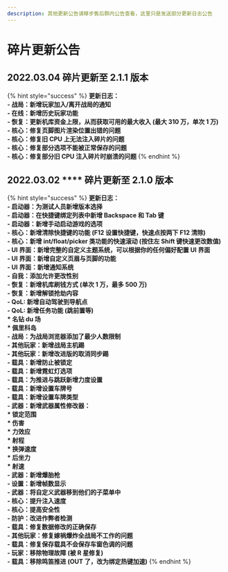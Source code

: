 ```yaml
---
description: 其他更新公告请移步售后群内公告查看，这里只是发送部分更新日志公告
---
```


# 碎片更新公告

## 2022.03.04 碎片更新至 2.1.1 版本

{% hint style="success" %}
**更新日志：**\
**- 战局：新增玩家加入/离开战局的通知**\
**- 在线：新增历史玩家功能**\
**- 恢复：更新机库资金上限，从而获取可用的最大收入 (最大 310 万，单次 1 万)**\
**- 核心：修复页脚图片渲染位置出错的问题**\
**- 核心：修复旧 CPU 上无法注入碎片的问题**\
**- 核心：修复部分选项不能被正常保存的问题**\
**- 核心：修复部分旧 CPU 注入碎片时崩溃的问题**
{% endhint %}

## 2022.03.02 **** 碎片更新至 2.1.0 版本

{% hint style="success" %}
**更新日志：**\
**- 启动器：为测试人员新增版本选择**\
**- 启动器：在快捷键绑定列表中新增 Backspace 和 Tab 键**\
**- 启动器：新增手动启动游戏的选项**\
**- 核心：新增清除快捷键的功能 (F12 设置快捷键，快速点按两下 F12 清除)**\
**- 核心：新增 int/float/picker 类功能的快速滚动 (按住左 Shift 键快速更改数值)**\
**- UI 界面：新增完整的自定义主题系统，可以根据你的任何偏好配置 UI 界面**\
**- UI 界面：新增自定义页眉与页脚的功能**\
**- UI 界面：新增通知系统**\
**- 自我：添加允许更改性别**\
**- 恢复：新增机库刷钱方式 (单次 1 万，最多 500 万)**\
**- 恢复：新增解锁抢劫内容**\
**- QoL: 新增自动驾驶到导航点**\
**- QoL: 新增任务功能 (跳前置等)**\
**\* 名钻 du 场**\
**\* 佩里科岛**\
**- 战局：为战局浏览器添加了最少人数限制**\
**- 其他玩家：新增战局主机踢**\
**- 其他玩家：新增改进版的取消同步踢**\
**- 载具：新增防止被锁定**\
**- 载具：新增霓虹灯选项**\
**- 载具：为推进与跳跃新增力度设置**\
**- 载具：新增设置车牌号**\
**- 载具：新增设置车牌类型**\
**- 武器：新增武器属性修改器：**\
**\* 锁定范围**\
**\* 伤害**\
**\* 力效应**\
**\* 射程**\
**\* 换弹速度**\
**\* 后坐力**\
**\* 射速**\
**- 武器：新增爆胎枪**\
**- 设置：新增帧数显示**\
**- 武器：将自定义武器移到他们的子菜单中**\
**- 核心：提升注入速度**\
**- 核心：提高安全性**\
**- 防护：改进作弊者检测**\
**- 载具：修复数据修改的正确保存**\
**- 其他玩家：修复嫁祸爆炸全战局不工作的问题**\
**- 载具：修复保存载具不会保存车窗色调的问题**\
**- 玩家：移除物理故障 (被 R 星修复)**\
**- 载具：移除鸣笛推进 (OUT 了，改为绑定热键加速)**
{% endhint %}
